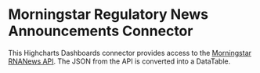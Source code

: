 Morningstar Regulatory News Announcements Connector
===================================================

This Highcharts Dashboards connector provides access to the [Morningstar RNANews API]. The JSON from the API is converted into a DataTable.

<!-- Link References -->

[Morningstar RNANews API]: https://developer.morningstar.com/direct-web-services/documentation/api-reference/time-series/regulatory-news-announcements